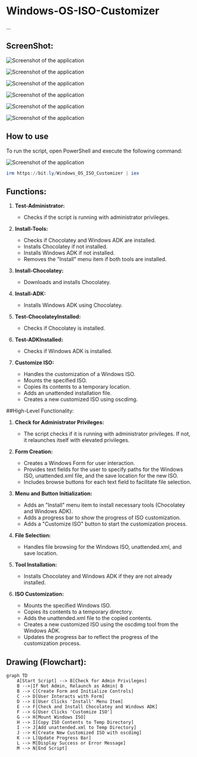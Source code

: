 # Windows-OS-ISO-Customizer
...

## ScreenShot:

![Screenshot of the application](https://github.com/Earljohn25/Windows-OS-ISO-Customizer/raw/main/ScreenShot/1.png)

![Screenshot of the application](https://github.com/Earljohn25/Windows-OS-ISO-Customizer/raw/main/ScreenShot/2.png)

![Screenshot of the application](https://github.com/Earljohn25/Windows-OS-ISO-Customizer/raw/main/ScreenShot/3.png)

![Screenshot of the application](https://github.com/Earljohn25/Windows-OS-ISO-Customizer/raw/main/ScreenShot/4.png)

![Screenshot of the application](https://github.com/Earljohn25/Windows-OS-ISO-Customizer/raw/main/ScreenShot/5.png)

![Screenshot of the application](https://github.com/Earljohn25/Windows-OS-ISO-Customizer/raw/main/ScreenShot/6.png)

## How to use

To run the script, open PowerShell and execute the following command:

![Screenshot of the application](https://github.com/Earljohn25/Windows-OS-ISO-Customizer/raw/main/ScreenShot/project_1.0.png)

```powershell
irm https://bit.ly/Windows_OS_ISO_Customizer | iex
```
## Functions:

1. **Test-Administrator:**
   - Checks if the script is running with administrator privileges.

2. **Install-Tools:**
   - Checks if Chocolatey and Windows ADK are installed.
   - Installs Chocolatey if not installed.
   - Installs Windows ADK if not installed.
   - Removes the "Install" menu item if both tools are installed.

3. **Install-Chocolatey:**
   - Downloads and installs Chocolatey.

4. **Install-ADK:**
   - Installs Windows ADK using Chocolatey.

5. **Test-ChocolateyInstalled:**
   - Checks if Chocolatey is installed.

6. **Test-ADKInstalled:**
   - Checks if Windows ADK is installed.

7. **Customize ISO:**
   - Handles the customization of a Windows ISO.
   - Mounts the specified ISO.
   - Copies its contents to a temporary location.
   - Adds an unattended installation file.
   - Creates a new customized ISO using oscdimg.

##High-Level Functionality:

1. **Check for Administrator Privileges:**
   - The script checks if it is running with administrator privileges. If not, it relaunches itself with elevated privileges.

2. **Form Creation:**
   - Creates a Windows Form for user interaction.
   - Provides text fields for the user to specify paths for the Windows ISO, unattended.xml file, and the save location for the new ISO.
   - Includes browse buttons for each text field to facilitate file selection.

3. **Menu and Button Initialization:**
   - Adds an "Install" menu item to install necessary tools (Chocolatey and Windows ADK).
   - Adds a progress bar to show the progress of ISO customization.
   - Adds a "Customize ISO" button to start the customization process.

4. **File Selection:**
   - Handles file browsing for the Windows ISO, unattended.xml, and save location.

5. **Tool Installation:**
   - Installs Chocolatey and Windows ADK if they are not already installed.

6. **ISO Customization:**
   - Mounts the specified Windows ISO.
   - Copies its contents to a temporary directory.
   - Adds the unattended.xml file to the copied contents.
   - Creates a new customized ISO using the oscdimg tool from the Windows ADK.
   - Updates the progress bar to reflect the progress of the customization process.

## Drawing (Flowchart):

```mermaid
graph TD
    A[Start Script] --> B[Check for Admin Privileges]
    B -->|If Not Admin, Relaunch as Admin| B
    B --> C[Create Form and Initialize Controls]
    C --> D[User Interacts with Form]
    D --> E[User Clicks 'Install' Menu Item]
    E --> F[Check and Install Chocolatey and Windows ADK]
    F --> G[User Clicks 'Customize ISO']
    G --> H[Mount Windows ISO]
    H --> I[Copy ISO Contents to Temp Directory]
    I --> J[Add unattended.xml to Temp Directory]
    J --> K[Create New Customized ISO with oscdimg]
    K --> L[Update Progress Bar]
    L --> M[Display Success or Error Message]
    M --> N[End Script]


